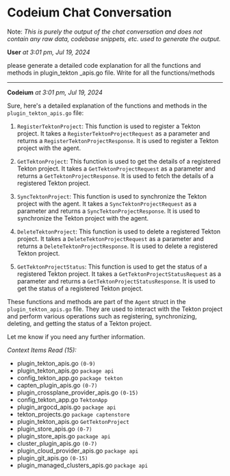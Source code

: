 # Codeium Chat Conversation

Note: _This is purely the output of the chat conversation and does not contain any raw data, codebase snippets, etc. used to generate the output._

**User** _at 3:01 pm, Jul 19, 2024_

please generate a detailed code explanation for all the functions and methods in plugin_tekton
_apis.go file. Write for all the functions/methods

---

**Codeium** _at 3:01 pm, Jul 19, 2024_

Sure, here's a detailed explanation of the functions and methods in the `plugin_tekton_apis.go` file:

1. `RegisterTektonProject`: This function is used to register a Tekton project. It takes a `RegisterTektonProjectRequest` as a parameter and returns a `RegisterTektonProjectResponse`. It is used to register a Tekton project with the agent.

2. `GetTektonProject`: This function is used to get the details of a registered Tekton project. It takes a `GetTektonProjectRequest` as a parameter and returns a `GetTektonProjectResponse`. It is used to fetch the details of a registered Tekton project.

3. `SyncTektonProject`: This function is used to synchronize the Tekton project with the agent. It takes a `SyncTektonProjectRequest` as a parameter and returns a `SyncTektonProjectResponse`. It is used to synchronize the Tekton project with the agent.

4. `DeleteTektonProject`: This function is used to delete a registered Tekton project. It takes a `DeleteTektonProjectRequest` as a parameter and returns a `DeleteTektonProjectResponse`. It is used to delete a registered Tekton project.

5. `GetTektonProjectStatus`: This function is used to get the status of a registered Tekton project. It takes a `GetTektonProjectStatusRequest` as a parameter and returns a `GetTektonProjectStatusResponse`. It is used to get the status of a registered Tekton project.

These functions and methods are part of the `Agent` struct in the `plugin_tekton_apis.go` file. They are used to interact with the Tekton project and perform various operations such as registering, synchronizing, deleting, and getting the status of a Tekton project.

Let me know if you need any further information.


_Context Items Read (15):_

- plugin_tekton_apis.go `(0-9)`
- plugin_tekton_apis.go `package api`
- config_tekton_app.go `package tekton`
- capten_plugin_apis.go `(0-7)`
- plugin_crossplane_provider_apis.go `(0-15)`
- config_tekton_app.go `TektonApp`
- plugin_argocd_apis.go `package api`
- tekton_projects.go `package captenstore`
- plugin_tekton_apis.go `GetTektonProject`
- plugin_store_apis.go `(0-7)`
- plugin_store_apis.go `package api`
- cluster_plugin_apis.go `(0-7)`
- plugin_cloud_provider_apis.go `package api`
- plugin_git_apis.go `(0-15)`
- plugin_managed_clusters_apis.go `package api`
